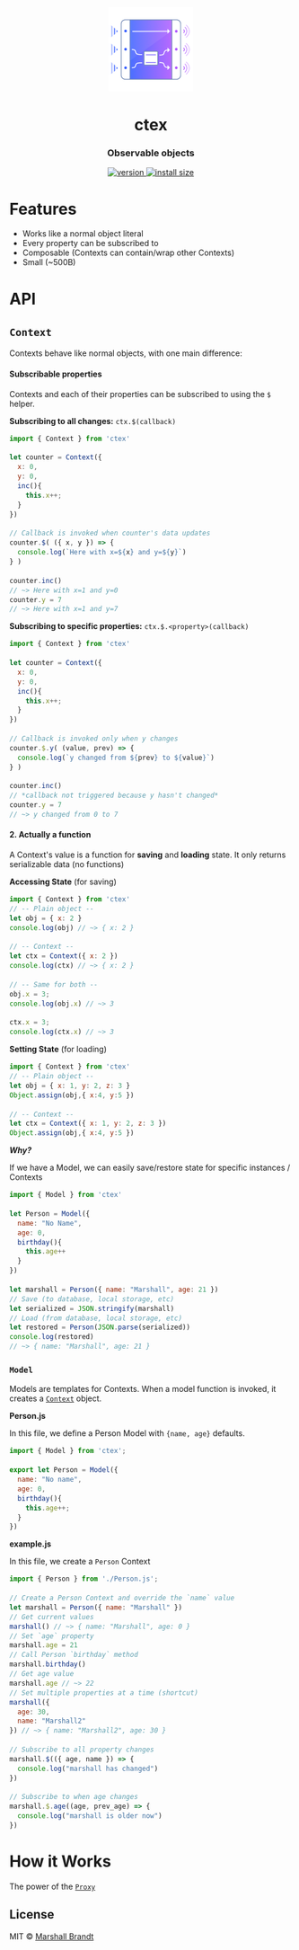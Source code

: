 <div align="center">
  <img src="https://github.com/marshallcb/ctex/raw/main/meta/ctex.png" alt="ctex" width="150" />
</div>

<h1 align="center">ctex</h1>
<h3 align="center">Observable objects</h3>
<div align="center">
  <a href="https://npmjs.org/package/ctex">
    <img src="https://badgen.now.sh/npm/v/ctex" alt="version" />
  </a>
  <a href="https://bundlephobia.com/result?p=ctex">
    <img src="https://img.badgesize.io/MarshallCB/ctex/main/es.js?compression=brotli" alt="install size" />
  </a>
</div>


# Features
- Works like a normal object literal
- Every property can be subscribed to
- Composable (Contexts can contain/wrap other Contexts)
- Small (~500B)

# API

## `Context`

Contexts behave like normal objects, with one main difference:

#### Subscribable properties

Contexts and each of their properties can be subscribed to using the `$` helper.

**Subscribing to all changes:** `ctx.$(callback)`
```js
import { Context } from 'ctex'

let counter = Context({
  x: 0,
  y: 0,
  inc(){
    this.x++;
  }
})

// Callback is invoked when counter's data updates
counter.$( ({ x, y }) => {
  console.log(`Here with x=${x} and y=${y}`)
} )

counter.inc()
// ~> Here with x=1 and y=0
counter.y = 7
// ~> Here with x=1 and y=7
```

**Subscribing to specific properties:** `ctx.$.<property>(callback)`
```js
import { Context } from 'ctex'

let counter = Context({
  x: 0,
  y: 0,
  inc(){
    this.x++;
  }
})

// Callback is invoked only when y changes
counter.$.y( (value, prev) => {
  console.log(`y changed from ${prev} to ${value}`)
} )

counter.inc()
// *callback not triggered because y hasn't changed*
counter.y = 7
// ~> y changed from 0 to 7
```

#### 2. Actually a function

A Context's value is a function for **saving** and **loading** state. It only returns serializable data (no functions)

**Accessing State** (for saving)
```js
import { Context } from 'ctex'
// -- Plain object --
let obj = { x: 2 }
console.log(obj) // ~> { x: 2 }

// -- Context --
let ctx = Context({ x: 2 })
console.log(ctx) // ~> { x: 2 }

// -- Same for both --
obj.x = 3;
console.log(obj.x) // ~> 3

ctx.x = 3;
console.log(ctx.x) // ~> 3
```

**Setting State** (for loading)
```js
import { Context } from 'ctex'
// -- Plain object --
let obj = { x: 1, y: 2, z: 3 }
Object.assign(obj,{ x:4, y:5 })

// -- Context --
let ctx = Context({ x: 1, y: 2, z: 3 })
Object.assign(obj,{ x:4, y:5 })
```

***Why?***

If we have a Model, we can easily save/restore state for specific instances / Contexts

```js
import { Model } from 'ctex'

let Person = Model({
  name: "No Name",
  age: 0,
  birthday(){
    this.age++
  }
})

let marshall = Person({ name: "Marshall", age: 21 })
// Save (to database, local storage, etc)
let serialized = JSON.stringify(marshall)
// Load (from database, local storage, etc)
let restored = Person(JSON.parse(serialized))
console.log(restored)
// ~> { name: "Marshall", age: 21 }
```


### `Model`

Models are templates for Contexts. When a model function is invoked, it creates a [`Context`](#Context) object.

**Person.js**

In this file, we define a Person Model with `{name, age}` defaults.

```js
import { Model } from 'ctex';

export let Person = Model({
  name: "No name",
  age: 0,
  birthday(){
    this.age++;
  }
})
```

**example.js**

In this file, we create a `Person` Context

```js
import { Person } from './Person.js';

// Create a Person Context and override the `name` value
let marshall = Person({ name: "Marshall" })
// Get current values
marshall() // ~> { name: "Marshall", age: 0 }
// Set `age` property
marshall.age = 21
// Call Person `birthday` method
marshall.birthday()
// Get age value
marshall.age // ~> 22
// Set multiple properties at a time (shortcut)
marshall({
  age: 30,
  name: "Marshall2"
}) // ~> { name: "Marshall2", age: 30 }

// Subscribe to all property changes
marshall.$(({ age, name }) => {
  console.log("marshall has changed")
})

// Subscribe to when age changes
marshall.$.age((age, prev_age) => {
  console.log("marshall is older now")
})

```

# How it Works

The power of the [`Proxy`](https://developer.mozilla.org/en-US/docs/Web/JavaScript/Reference/Global_Objects/Proxy)

## License

MIT © [Marshall Brandt](https://m4r.sh)
